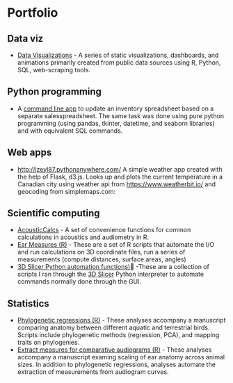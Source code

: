 # Portfolio

## Data viz
* [Data Visualizations](https://github.com/jzeyl/Data-visualizations) - A series of static visualizations, dashboards, and animations primarily created from public data sources using R, Python, SQL, web-scraping tools.

## Python programming
 * A [command line app](https://github.com/jzeyl/Inventory-app) to update an inventory spreadsheet based on a separate salesspreadsheet. The same task was done using pure python programming (using pandas, tkinter, datetime, and seaborn libraries) and with equivalent SQL commands.
 
## Web apps
* http://jzeyl87.pythonanywhere.com/ A simple weather app created with the help of Flask, d3.js. Looks up and plots the current temperature in a Canadian city using weather api from https://www.weatherbit.io/ and geocoding from simplemaps.com:



## Scientific computing
* [AcousticCalcs](https://github.com/jzeyl/AcousticCalcs) - A set of convenience functions for common calculations in acoustics and audiometry in R.
* [Ear Measures (R)](https://github.com/jzeyl/Ear-Measures) - These are a set of R scripts that automate the I/O and run calculations on 3D coordinate files, run a series of measurements (compute distances, surface areas, angles)
* [3D Slicer Python automation functions)](https://github.com/jzeyl/3D-Slicer-Scripts):snake: -These are a collection of scripts I ran through the [3D Slicer](https://www.slicer.org/) Python interpreter to automate commands normally done through the GUI. 

## Statistics
* [Phylogenetic regressions (R)](https://github.com/jzeyl/A-T-Statistics) - These analyses accompany a manuscript comparing anatomy between different aquatic and terrestrial birds. Scripts include phylogenetic methods (regression, PCA), and mapping traits on phylogenies.
* [Extract measures for comparative audiograms (R)](https://github.com/jzeyl/Scaling_2021) - These analyses accompany a manuscript examing scaling of ear anatomy across animal sizes. In addition to phylogenetic regressions, analyses automate the extraction of measurements from audiogram curves.
